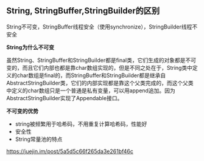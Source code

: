 ## String, StringBuffer,StringBuilder的区别

String不可变，StringBuffer线程安全（使用synchronize），StringBuilder线程不安全

**String为什么不可变**

虽然String、StringBuffer和StringBuilder都是final类，它们生成的对象都是不可变的，而且它们内部也都是靠char数组实现的，但是不同之处在于，String类中定义的char数组是final的，而StringBuffer和StringBuilder都是继承自AbstractStringBuilder类，它们的内部实现都是靠这个父类完成的，而这个父类中定义的char数组只是一个普通是私有变量，可以用append追加。因为AbstractStringBuilder实现了Appendable接口。

**不可变的优势**

- string被频繁用于哈希码，不用重复计算哈希码，性能好
- 安全性
- String常量池的特点

https://juejin.im/post/5a5d5c66f265da3e261bf46c